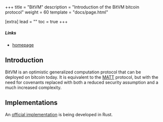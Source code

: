 +++
title = "BitVM"
description = "Introduction of the BitVM bitcoin protocol"
weight = 60
template = "docs/page.html"

[extra]
lead = ""
toc = true
+++

##### Links

- [homepage](https://bitvm.org/)


## Introduction

BitVM is an optimistic generalized computation protocol that can be deployed on bitcoin today.
It is equivalent to the [MATT](/proposals/matt) protocol, but with the need for covenants replaced
with both a reduced security assumption and a much increased complexity.


## Implementations

An [official implementation](https://github.com/BitVM/BitVM) is being developed in Rust.
